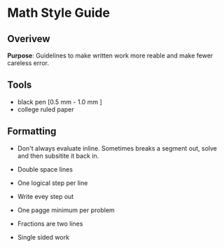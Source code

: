 # Math Style Guide 

## Overivew

**Purpose**: Guidelines to make written work more reable and make fewer careless error.

## Tools 

- black pen [0.5 mm - 1.0 mm ]
- college ruled paper

## Formatting

- Don't always evaluate inline. Sometimes breaks a segment out, solve and then subsitite it back in.

- Double space lines

- One logical step per line

- Write evey step out

- One pagge minimum per problem

- Fractions are two lines

- Single sided work
